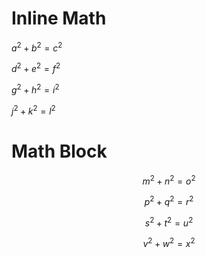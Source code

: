 # Inline Math
<!-- enclosing $ -->
$a^2 + b^2 = c^2$

<!-- enclosing $ - split over multple lines -->
$d^2 + e^2
= f^2$

<!-- enclosing $` -->
$`g^2 + h^2 = i^2`$

<!-- enclosing $` - split over multiple lines -->
$`j^2 + k^2
= l^2`$


# Math Block
<!-- enclosing $$ -->
$$m^2 + n^2 = o^2$$

<!-- enclosing $$ -- split over multiple lines -->
$$p^2 + q^2
= r^2$$

<!-- math code block -->
```math
s^2 + t^2 = u^2
```

<!-- math code block -- split over multiple lines -->
```math
v^2 + w^2
= x^2
```
